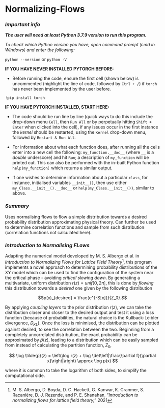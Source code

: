 # Normalizing-Flows
### *Important info*
_**The user will need at least Python 3.7.9 version to run this program.**_

_To check which Python version you have, open command prompt (cmd in Windows) and enter the following:_

`python --version` or `python -V`

**IF YOU HAVE NEVER INSTALLED PYTORCH BEFORE:**
- Before running the code, ensure the first cell (shown below) is uncommented (highlight the line of code, followed by `Ctrl + /`) if `torch` has never been implemented by the user before. 

`!pip install torch`

**IF YOU HAVE PYTORCH INSTALLED, START HERE:**
- The code should be run line by line (quick ways to do this include the drop-down menu `Cell`, then `Run All` or by perpetually hitting `Shift + Enter` when clicked into the cell), if any issues occur in the first instance the *kernel* should be restarted, using the `Kernel` drop-down menu, followed by `Restart & Run All`.

- For information about what each function does, after running all the cells enter into a new cell the following: `my_function.__doc__` (where `__` is a *double* underscore) and hit ``Run``; a description of ``my_function`` will be printed out. This can also be performed with the in-built Python function `help(my_function)` which returns a similar output.

- If one wishes to determine information about a particular `class`, for instance, initialised variables `__init__()`, then use either `my_Class.__init__().__doc__` or `help(my_Class.__init__())`, similar to above.

### *Summary*
Uses normalising flows to flow a simple distribution towards a desired probability distribution approximating physical theory. Can further be used to determine correlation functions and sample from such distribution (correlation functions not calculated here).

### *Introduction to Normalising FLows*
Adapting the numerical model developed by M. S. Albergo et al. in _Introduction to Normalizing Flows for Lattice Field Theory_[^1], this program implements a novel approach to determining probability distributions of the XY model which can be used to find the configuration of the system near the critical phase - avoiding _critical slowing down_. By generating a multivariate, uniform distribution $r(z) = unif[0, 2\pi]$, this is done by *flowing* this distribution towards a *desired* one given by the following distribution

$$p(x)_{desired} = \frac{e^{-S[x]}}{Z_0}.$$

By applying _coupling layers_ to the prior distribution $r(z)$, we can take the distribution closer and closer to the desired output and test it using a loss function (because of probabilities, the natural choice is the Kullback-Leibler divergence, $D_{KL}$). Once the loss is minimised, the distribution can be plotted against desired, to see the correlation between the two. Beginning from a completely uncorrelated distribution, the exact probability can be approximated by $\tilde{p}(z)$, leading to a distribution which can be easily sampled from instead of calculating the partition function, $Z_0$,

$$
\log \tilde{p}(z) = \left(\log r(z) + \log \det\left|\frac{\partial f}{\partial x}\right|\right) \approx \log p(x)
$$ 

where it is common to take the logarithm of both sides, to simplify the computational side.

[^1]: M. S. Albergo, D. Boyda, D. C. Hackett, G. Kanwar, K. Cranmer, S. Racanière, D. J. Rezende, and P. E. Shanahan, “_Introduction to normalizing flows for lattice field theory,_” 2021
